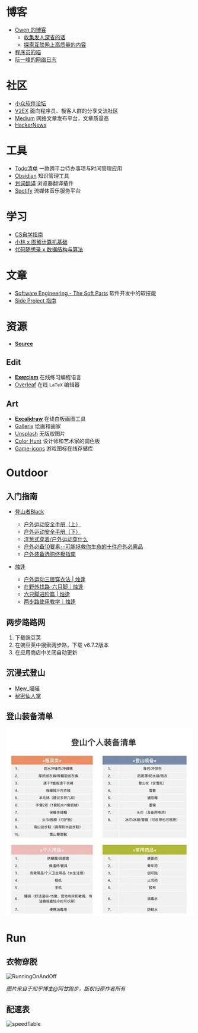 # 博客
- [Owen 的博客](https://www.owenyoung.com/)
	- [收集发人深省的话](https://www.owenyoung.com/quotes/)
	- [探索互联网上高质量的内容](https://www.owenyoung.com/sources/)
- [程序员的喵](https://catcoding.me/)
- [阮一峰的网络日志](https://www.ruanyifeng.com/blog/)

# 社区
- [小众软件论坛](https://meta.appinn.net/)
- [V2EX](https://www.v2ex.com/) 面向程序员、极客人群的分享交流社区
- [Medium](https://medium.com/) 网络文章发布平台，文章质量高
- [HackerNews](https://news.ycombinator.com/)

# 工具
- [Todo清单](https://todo.evestudio.cn/) 一款跨平台待办事项与时间管理应用
- [Obsidian](https://obsidian.md/) 知识管理工具
- [划词翻译](https://hcfy.app/) 浏览器翻译插件
- [Spotify](https://open.spotify.com/) 流媒体音乐服务平台

# 学习
- [CS自学指南](https://csdiy.wiki/CS%E5%AD%A6%E4%B9%A0%E8%A7%84%E5%88%92/)
- [小林 x 图解计算机基础](https://xiaolincoding.com/) 
- [代码随想录 x 数据结构与算法](https://www.programmercarl.com/) 

# 文章
- [Software Engineering - The Soft Parts](https://addyosmani.com/blog/software-engineering-soft-parts/) 软件开发中的软技能
- [Side Project 指南](https://sideproject.guide/)

# 资源
- [**Source**](https://resource.1kbtool.com/)
## Edit
- [**Exercism**](https://exercism.org/tracks) 在线练习编程语言
- [Overleaf](https://www.overleaf.com/project) 在线 `LaTeX` 编辑器
## Art
- [**Excalidraw**](https://excalidraw.com/) 在线白板画图工具
- [Gallerix](https://gallerix.asia/) 绘画和画家
- [Unsplash](https://mani-unsplash-clone.netlify.app/) 无版权图片
- [Color Hunt](https://colorhunt.co/) 设计师和艺术家的调色板
- [Game-icons](https://game-icons.net/) 游戏图标在线存储库

# Outdoor
## 入门指南
- [登山者Black](https://space.bilibili.com/5682935)
	- [户外运动安全手册（上）](https://www.bilibili.com/video/BV1qe411x7gc/?spm_id_from=333.999.0.0&vd_source=ae16ff6478eb15c1b87880540263910b)
	- [户外运动安全手册（下）](https://www.bilibili.com/video/BV1rf4y1U7FZ/?spm_id_from=333.337.search-card.all.click&vd_source=ae16ff6478eb15c1b87880540263910b)
	- [洋葱式穿着/户外运动穿什么](https://www.bilibili.com/video/BV1xE411j77f/?spm_id_from=333.999.0.0&vd_source=ae16ff6478eb15c1b87880540263910b)
	- [户外必备10要素--可能拯救你生命的十件户外必需品](https://www.bilibili.com/video/BV14U4y1577f/?spm_id_from=333.999.0.0&vd_source=ae16ff6478eb15c1b87880540263910b)
	- [户外装备选购终极指南](https://www.bilibili.com/video/BV18z411h7Wq/?vd_source=ae16ff6478eb15c1b87880540263910b)

- [烛逢](https://space.bilibili.com/604006215)
	- [户外运动三层穿衣法 | 烛逢](https://www.bilibili.com/video/BV1CQ4y1v7qo/?spm_id_from=333.788&vd_source=ae16ff6478eb15c1b87880540263910b)
	- [在野外找路-六只脚｜烛逢](https://www.bilibili.com/video/BV1Tr4y1C7XT/?spm_id_from=333.788&vd_source=ae16ff6478eb15c1b87880540263910b)
	- [六只脚进阶篇 | 烛逢](https://www.bilibili.com/video/BV1af4y1T7dK/?spm_id_from=333.788&vd_source=ae16ff6478eb15c1b87880540263910b)
	- [两步路使用教学｜烛逢](https://www.bilibili.com/video/BV1Mi4y117Zc/?spm_id_from=333.999.0.0&vd_source=ae16ff6478eb15c1b87880540263910b)

## 两步路路网
1. 下载豌豆荚
2. 在豌豆荚中搜索两步路，下载 v6.7.2版本
3. 在应用商店中关闭自动更新

## 沉浸式登山
- [Mew_喵喵](https://space.bilibili.com/480567097/?spm_id_from=333.999.0.0)
- [秘密仙人掌](https://space.bilibili.com/441981477/?spm_id_from=333.999.0.0)
## 登山装备清单
![mountaineeringEquipment](https://raw.githubusercontent.com/Xancoding/Blog/main/static/img/mountaineeringEquipment.png)

## 

# Run
## 衣物穿脱
![RunningOnAndOff](https://raw.githubusercontent.com/Xancoding/Blog/main/static/img/RunningOnAndOff.png)

*图片来自于知乎博主@阿甘跑步，版权归原作者所有*
## 配速表
![speedTable](https://raw.githubusercontent.com/Xancoding/Blog/main/static/img/speedTable.png)







